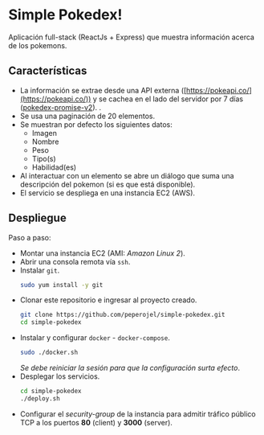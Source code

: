 # Simple Pokedex!

Aplicación full-stack (ReactJs + Express) que muestra información acerca de los pokemons.

## Características

- La información se extrae desde una API externa ([https://pokeapi.co/](https://pokeapi.co/)) y se cachea en el lado del servidor por 7 días ([pokedex-promise-v2](https://github.com/PokeAPI/pokedex-promise-v2)). . 
- Se usa una paginación de 20 elementos.
- Se muestran por defecto los siguientes datos:
  - Imagen
  - Nombre
  - Peso
  - Tipo(s)
  - Habilidad(es)
-  Al interactuar con un elemento se abre un diálogo que suma una descripción del pokemon (si es que está disponible).
- El servicio se despliega en una instancia EC2 (AWS).

## Despliegue

Paso a paso:

- Montar una instancia EC2 (AMI: *Amazon Linux 2*).
- Abrir una consola remota vía `ssh`.
- Instalar `git`.
  ```bash
  sudo yum install -y git
  ```
- Clonar este repositorio e ingresar al proyecto creado.
  ```bash
  git clone https://github.com/peperojel/simple-pokedex.git
  cd simple-pokedex
  ```
- Instalar y configurar `docker` - `docker-compose`.
  ```bash
  sudo ./docker.sh
  ```
  *Se debe reiniciar la sesión para que la configuración surta efecto*.
- Desplegar los servicios.
  ```bash
  cd simple-pokedex
  ./deploy.sh
  ```
- Configurar el *security-group* de la instancia para admitir tráfico público TCP a los puertos **80** (client) y **3000** (server).
